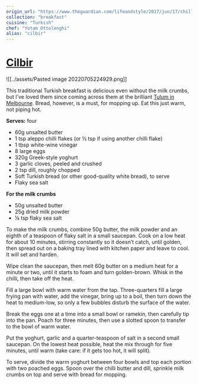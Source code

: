 ```yaml
---
origin_url: "https://www.theguardian.com/lifeandstyle/2017/jun/17/chilli-butter-recipes-cilbir-sumac-chicken-baked-eggs-chard-yotam-ottolenghi"
collection: "breakfast"
cuisine: "Turkish"
chef: "Yotam Ottolenghi"
alias: "cilbir"
---
```

# [Cilbir](https://www.theguardian.com/lifeandstyle/2017/jun/17/chilli-butter-recipes-cilbir-sumac-chicken-baked-eggs-chard-yotam-ottolenghi)

![[../assets/Pasted image 20220705224929.png]]

This traditional Turkish breakfast is delicious even without the milk crumbs, but I’ve loved them since coming across them at the brilliant [Tulum in Melbourne](http://tulumrestaurant.com.au/). Bread, however, is a must, for mopping up. Eat this just warm, not piping hot.

**Serves:** four
* 60g unsalted butter
* 1 tsp aleppo chilli flakes (or ½ tsp if using another chilli flake)
* 1 tbsp white-wine vinegar
* 8 large eggs
* 320g Greek-style yoghurt
* 3 garlic cloves, peeled and crushed
* 2 tsp dill, roughly chopped
* Soft Turkish bread (or other good-quality white bread), to serve
* Flaky sea salt

**For the milk crumbs**
* 50g unsalted butter
* 25g dried milk powder
* ⅛ tsp flaky sea salt

To make the milk crumbs, combine 50g butter, the milk powder and an eighth of a teaspoon of flaky salt in a small saucepan. Cook on a low heat for about 10 minutes, stirring constantly so it doesn’t catch, until golden, then spread out on a baking tray lined with kitchen paper and leave to cool. It will set and harden.

Wipe clean the saucepan, then melt 60g butter on a medium heat for a minute or two, until it starts to foam and turn golden-brown. Whisk in the chilli, then take off the heat.

Fill a large bowl with warm water from the tap. Three-quarters fill a large frying pan with water, add the vinegar, bring up to a boil, then turn down the heat to medium-low, so only a few bubbles disturb the surface of the water.

Break the eggs one at a time into a small bowl or ramekin, then carefully tip into the pan. Poach for three minutes, then use a slotted spoon to transfer to the bowl of warm water.

Put the yoghurt, garlic and a quarter-teaspoon of salt in a second small saucepan. On the lowest heat possible, heat the mix through for five minutes, until warm (take care: if it gets too hot, it will split).

To serve, divide the warm yoghurt between four bowls and top each portion with two poached eggs. Spoon over the chilli butter and dill, sprinkle milk crumbs on top and serve with bread for mopping.